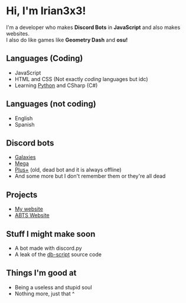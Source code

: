 # Hi, I'm Irian3x3!
I'm a developer who makes **Discord Bots** in **JavaScript** and also makes websites.  
I also do like games like **Geometry Dash** and **osu!**
## Languages (Coding)
- JavaScript
- HTML and CSS (Not exactly *coding* languages but idc)
- Learning [Python](https://python.org) and CSharp (C#)
## Languages (not coding)
- English
- Spanish
## Discord bots
- [Galaxies](https://discord.com/api/oauth2/authorize?client_id=754403987100270682&permissions=470150358&scope=bot "A multi-purpose moderation bot!")
- [Mega](https://bit.ly/31jHDNu "A moderation bot thing")
- [Plus+](https://discord.com/api/oauth2/authorize?client_id=736576975627354202&permissions=8&scope=bot "An old bot which is always offline and just dead") (old, dead bot and it is always offline)
- And some more but I don't remember them or they're all dead
## Projects
- [My website](https://irian3x3.xyz)
- [ABTS Website](https://bot-creations.github.io)
## Stuff I might make soon
- A bot made with discord.py
- A leak of the [db-script](https://www.db-script.xyz) source code
## Things I'm good at
- Being a useless and stupid soul
- Nothing more, just that ^
